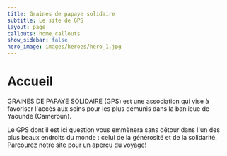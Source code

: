 ```yaml
---
title: Graines de papaye solidaire
subtitle: Le site de GPS
layout: page
callouts: home_callouts
show_sidebar: false
hero_image: images/heroes/hero_1.jpg
---
```


# Accueil

GRAINES DE PAPAYE SOLIDAIRE (GPS) est une association qui vise à favoriser l'accès aux soins pour les plus démunis dans la banlieue de Yaoundé (Cameroun).

Le GPS dont il est ici question vous emmènera sans détour dans l'un des plus beaux endroits du monde : celui de la générosité et de la solidarité. Parcourez notre site pour un aperçu du voyage!
